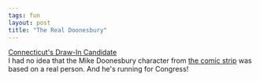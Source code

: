 ```yaml
---
tags: fun
layout: post
title: "The Real Doonesbury"
---
```




<a href="http://www.washingtonpost.com/wp-dyn/articles/A61231-2002Aug25.html">Connecticut's Draw-In Candidate</a><br>
I had no idea that the Mike Doonesbury character from <a href="http://www.doonesbury.com/">the comic strip</a> was based on a real person. And he's running for Congress!


